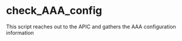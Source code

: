 # check_AAA_config
This script reaches out to the APIC and gathers the AAA configuration information
